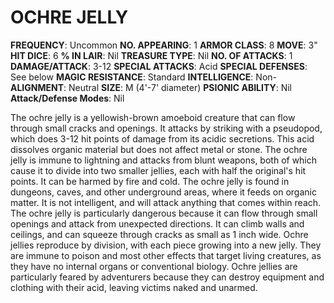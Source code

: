 # OCHRE JELLY

**FREQUENCY**: Uncommon
**NO. APPEARING**: 1
**ARMOR CLASS**: 8
**MOVE**: 3"
**HIT DICE**: 6
**% IN LAIR**: Nil
**TREASURE TYPE**: Nil
**NO. OF ATTACKS**: 1
**DAMAGE/ATTACK**: 3-12
**SPECIAL ATTACKS**: Acid
**SPECIAL DEFENSES**: See below
**MAGIC RESISTANCE**: Standard
**INTELLIGENCE**: Non-
**ALIGNMENT**: Neutral
**SIZE**: M (4'-7' diameter)
**PSIONIC ABILITY**: Nil
**Attack/Defense Modes**: Nil

The ochre jelly is a yellowish-brown amoeboid creature that can flow through small cracks and openings. It attacks by striking with a pseudopod, which does 3-12 hit points of damage from its acidic secretions. This acid dissolves organic material but does not affect metal or stone. The ochre jelly is immune to lightning and attacks from blunt weapons, both of which cause it to divide into two smaller jellies, each with half the original's hit points. It can be harmed by fire and cold. The ochre jelly is found in dungeons, caves, and other underground areas, where it feeds on organic matter. It is not intelligent, and will attack anything that comes within reach. The ochre jelly is particularly dangerous because it can flow through small openings and attack from unexpected directions. It can climb walls and ceilings, and can squeeze through cracks as small as 1 inch wide. Ochre jellies reproduce by division, with each piece growing into a new jelly. They are immune to poison and most other effects that target living creatures, as they have no internal organs or conventional biology. Ochre jellies are particularly feared by adventurers because they can destroy equipment and clothing with their acid, leaving victims naked and unarmed.

